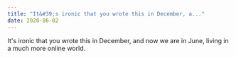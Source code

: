 ```yaml
---
title: "It&#39;s ironic that you wrote this in December, a..."
date: 2020-06-02
---
```


It's ironic that you wrote this in December, and now we are in June, living in a much more online world.
